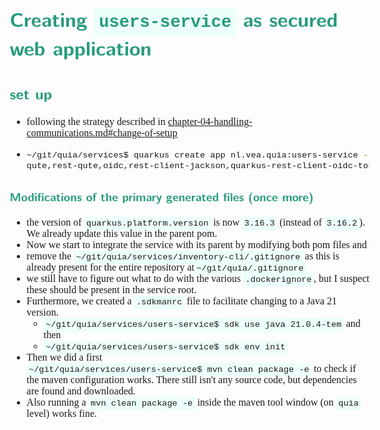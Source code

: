 <style>
body {
  font-family: "Gentium Basic", Cardo, "Linux Libertine o", "Palatino Linotype", Cambria, serif;
  font-size: 100% !important;
  padding-right: 12%;
}
code {
	padding: 0.25em;
	
	white-space: pre;
	font-family: "Tlwg mono", Consolas, "Liberation Mono", Menlo, Courier, monospace;
	
	background-color: #ECFFFA;
	//border: 1px solid #ccc;
	//border-radius: 3px;
}

kbd {
	display: inline-block;
	padding: 3px 5px;
	font-family: "Tlwg mono", Consolas, "Liberation Mono", Menlo, Courier, monospace;
	line-height: 10px;
	color: #555;
	vertical-align: middle;
	background-color: #ECFFFA;
	border: solid 1px #ccc;
	border-bottom-color: #bbb;
	border-radius: 3px;
	box-shadow: inset 0 -1px 0 #bbb;
}

h1,h2,h3,h4,h5 {
  color: #269B7D; 
  font-family: "fira sans", "Latin Modern Sans", Calibri, "Trebuchet MS", sans-serif;
}

img {
  width: auto; 
  height: 80%;
  max-height: 100%; 
}
</style>

# Creating `users-service` as secured web application

## set up
- following the strategy described in 
  [chapter-04-handling-communications.md#change-of-setup](chapter-04-handling-communications.md#change-of-setup)
- ```bash
  ~/git/quia/services$ quarkus create app nl.vea.quia:users-service --extension \
  qute,rest-qute,oidc,rest-client-jackson,quarkus-rest-client-oidc-token-propagation --no-code
  ```

### Modifications of the primary generated files (once more)
- the version
  of `quarkus.platform.version` is now `3.16.3` (instead of `3.16.2`). We already update this value in the parent pom.
- Now we start to integrate the service with its parent by modifying both pom files and
- remove the `~/git/quia/services/inventory-cli/.gitignore` as this is already present for the entire repository
  at`~/git/quia/.gitignore`
- we still have to figure out what to do with the various `.dockerignore`, but I suspect these should be present in the
  service root.
- Furthermore, we created a `.sdkmanrc` file to facilitate changing to a Java 21 version.
    - `~/git/quia/services/users-service$ sdk use java 21.0.4-tem` and then
    - `~/git/quia/services/users-service$ sdk env init`
- Then we did a first `~/git/quia/services/users-service$ mvn clean package -e` to check if the maven
  configuration works. There still isn't any source code, but dependencies are found and downloaded.
- Also running a `mvn clean package -e` inside the maven tool window (on `quia` level) works fine.